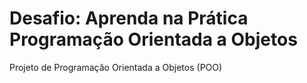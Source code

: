 <h1> Desafio: Aprenda na Prática Programação Orientada a Objetos</h1>
 Projeto de Programação Orientada a Objetos (POO)
